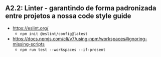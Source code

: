 ## A2.2: Linter - garantindo de forma padronizada entre projetos a nossa code style guide

- https://eslint.org/
  - `npm init @eslint/config@latest`
- https://docs.npmjs.com/cli/v7/using-npm/workspaces#ignoring-missing-scripts
  - `npm run test --workspaces --if-present`
